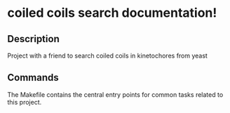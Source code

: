 # coiled coils search documentation!

## Description

Project with a friend to search coiled coils in kinetochores from yeast

## Commands

The Makefile contains the central entry points for common tasks related to this project.

